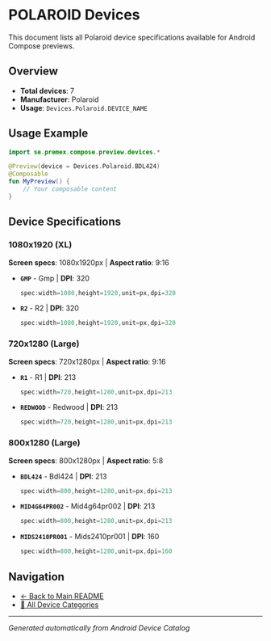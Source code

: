 # POLAROID Devices

This document lists all Polaroid device specifications available for Android Compose previews.

## Overview

- **Total devices**: 7
- **Manufacturer**: Polaroid
- **Usage**: `Devices.Polaroid.DEVICE_NAME`

## Usage Example

```kotlin
import se.premex.compose.preview.devices.*

@Preview(device = Devices.Polaroid.BDL424)
@Composable
fun MyPreview() {
    // Your composable content
}
```

## Device Specifications

### 1080x1920 (XL)

**Screen specs**: 1080x1920px | **Aspect ratio**: 9:16

- **`GMP`** - Gmp | **DPI**: 320
  ```kotlin
  spec:width=1080,height=1920,unit=px,dpi=320
  ```

- **`R2`** - R2 | **DPI**: 320
  ```kotlin
  spec:width=1080,height=1920,unit=px,dpi=320
  ```

### 720x1280 (Large)

**Screen specs**: 720x1280px | **Aspect ratio**: 9:16

- **`R1`** - R1 | **DPI**: 213
  ```kotlin
  spec:width=720,height=1280,unit=px,dpi=213
  ```

- **`REDWOOD`** - Redwood | **DPI**: 213
  ```kotlin
  spec:width=720,height=1280,unit=px,dpi=213
  ```

### 800x1280 (Large)

**Screen specs**: 800x1280px | **Aspect ratio**: 5:8

- **`BDL424`** - Bdl424 | **DPI**: 213
  ```kotlin
  spec:width=800,height=1280,unit=px,dpi=213
  ```

- **`MID4G64PR002`** - Mid4g64pr002 | **DPI**: 213
  ```kotlin
  spec:width=800,height=1280,unit=px,dpi=213
  ```

- **`MIDS2410PR001`** - Mids2410pr001 | **DPI**: 160
  ```kotlin
  spec:width=800,height=1280,unit=px,dpi=160
  ```

## Navigation

- [← Back to Main README](../../README.md)
- [📱 All Device Categories](../README.md)

---
*Generated automatically from Android Device Catalog*
